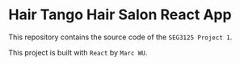 
# Hair Tango Hair Salon React App

This repository contains the source code of the `SEG3125 Project 1`. 

This project is built with `React` by `Marc WU`.
